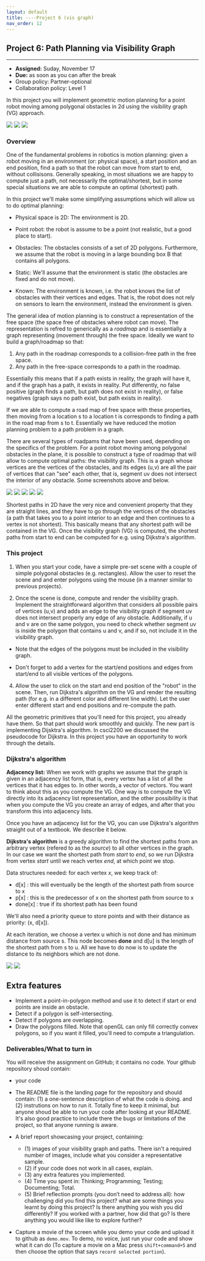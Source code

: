 ```yaml
---
layout: default 
title: ----Project 6 (vis graph)
nav_order: 12
---
```




## Project 6:  Path Planning via Visibility Graph


*** 
* __Assigned:__ Suday, November 17
* __Due:__  as soon as you can after the break
* Group policy: Partner-optional 
* Collaboration policy: Level 1
 


In this project you will implement geometric motion planning for a point robot
moving among polygonal obstacles in 2d  using the visibility
graph (VG) approach.

![](jason1.png)
![](jason2.png)
![](jason3.png)


### Overview

One of the fundamental problems in robotics is motion planning: given
a robot moving in an environment (or: physical space), a start position
and an end position, find a path so that the robot can
move from start to end, without collisisons. Generally speaking, in
most situations we are happy to compute just a path, not necessarily
the optimal/shortest, but in some special situations we are able to compute
an optimal (shortest) path.

In this project we'll make some simplifying assumptions which will allow us to do optimal planning:

 - Physical space is 2D: The environment is 2D. 

 - Point robot: the robot is assume to be a point (not realistic, but a good place to start).
  
 - Obstacles: The obstacles consists of a set of 2D  polygons. Furthermore, we assume that
   the robot is moving in a large bounding box B that contains all
   polygons.

- Static: We'll assume that the environment is static (the obstacles
  are fixed and do not move).

- Known: The environment is known, i.e. the robot knows the list of
  obstacles with their vertices and edges. That is, the robot does not
  rely on sensors to learn the environment, instead the environment is
  given.


The general idea of motion planning is to construct a representation
of the free space (the space free of obstacles where 
robot can move).  The representation is refred to generically as a _roadmap_ and is
essentially a graph representing (movement through) the free space. Ideally we want to build a
graph/roadmap so that:

1. Any path in the roadmap corresponds to a collision-free path in the free space.
2. Any path in the free-space corresponds to a path in the roadmap.

Essentially this means that if a path exists in reality, the graph will have it, and if the graph has a path, it exists in reality.  Put differently, no false positive (graph finds a path, but path does not exist in reality), or false negatives (graph says no path exist, but path exists in reality). 

If we are able to compute a road map of free space with these
properties, then moving  from a location s to a location t is corresponds to finding a path in the road map
from s to t.  Essentially we have reduced the motion
planning problem to a path problem in a graph.

There are several types of roadpams that have been used, depending on
the specifics of the problem.  For a point robot moving among
polygonal obstacles in the plane, it is possible to construct a type
of roadmap that will allow to compute optimal paths: the visibility
graph.  This is a graph whose vertices are the vertices of the
obstacles, and its edges (u,v) are all the pair of vertices that can
"see" each other, that is, segment uv does not intersect the interior
of any obstacle. Some screenshots above and below.

![](vg10.png) ![](vg11.png) ![](vg12.png) ![](vg13.png) ![](vg4.png)

Shortest paths in 2D have the very nice and convenient property that
they are straight lines, and they have to go through the vertices of
the obstacles (a path that takes you to a point interior to an edge and then continues to a vertex is not shortest). This basically means that any shortest path will be
contained in the VG. Once the visibility graph (VG) is computed, the
shortest paths from start to end can be computed for e.g. using
Dijkstra's algorithm.


### This project


1. When you start your code, have a simple pre-set scene with a couple of simple polygonal
obstacles (e.g. rectangles).  Allow the user to reset the scene and and enter polygons
using the mouse (in a manner similar to previous projects).  


2. Once the scene is done, compute and render the visibility graph. Implement the straightforward algorithm that considers all possible pairs of vertices (u,v) and adds an edge to the visibility graph if segment uv does not intersect properly any edge of any obstacle.  Additionally, if u and v are on the same polygon,  you need to check whether segment uv  is inside the polygon that contains u and v, and if so, not include it in the visibility graph.

- Note that the edges of the polygons must be included in the visibility graph.
  
- Don't forget to add a vertex for the start/end positions and edges from start/end to all visible vertices of the polygons. 


4. Allow the user to click on the start and end position of the
"robot" in the scene. Then, run Dijkstra's algorithm on the VG and
render the resulting path (for e.g. in a different color and different
line width). Let the user enter different start and end positions and re-compute the path. 


All the geometric primitives that you'll need for this project, you 
already have them.  So that part should work smoothly and quickly. The new part
is implementing Dijsktra's algorithm. In csci2200 we discussed the
pseudocode for Dijkstra. In this project you have an opportunity to
work through  the details.


### Dijkstra's algorithm 

__Adjacency list:__ When we work with graphs  we  assume that the graph is given  in an
adjacency list form, that is, every vertex has a list of all the vertices that it has edges to. In other words, a vector of vectors.   You want to think about this as you compute the VG. One way is to compute the VG directly into its adjacency list representation, and the other possibility is that when you compute the VG you create an array of edges, and after that you transform this into adjacency lists. 

Once you have an adjacency list for the VG,  you can use Dijkstra's algorithm straight out of a textbook. We describe it below. 

__Dijkstra's algorithm__ is a greedy algorithm to find the shortest paths from an arbitrary vertex (refered to as the _source_) to all other vertices in the graph. In our case we want the shortest path from _start_ to _end_, so we run Dijkstra from vertex _start_ until we reach vertex _end_, at which point we stop.  

Data structures needed: for each vertex _x_, we keep track of: 

- d[x] : this will eventually be the length of the shortest path from source to x
- p[x] : this is the predecessor of x on the shortest path from source to x
- done[x] : true if its shortest path has  been found

We'll also need a priority queue to store points and with their distance as priority: (x, d[x]). 

At each iteration,  we choose a vertex u which is not done and has minimum distance from source s. This node becomes __done__ and d[u] is the  length of the shortest path from s to u. All we have to do now is to update the distance to its neighbors which are not done. 

![](dijkstra1.png) ![](dijkstra2.png)



## Extra features


* Implement a point-in-polygon method and use it to detect if start or
  end points are inside an obstacle.
* Detect if a polygon is self-intersecting.
* Detect if polygons are overlapping.
* Draw the polygons filled. Note that openGL can only fill correctly
  convex polygons, so if you want it filled, you'll need to compute a
  triangulation.




### Deliverables/What to turn in

You will receive the assignment on GitHub; it contains no code. Your github repository shoud contain:

* your code 

* The README file is the landing page for the repository and should
contain: (1) a one-sentence description of what the code is doing. and
(2) instrutions on how to run it. Totally fine to keep it minimal, but
anyone shoud be able to run your code after looking at your
README. It's also good practice to include there the bugs or
limitations of the project, so that anyone running is aware.

* A brief report showcasing your project, containing:
	* (1) images of your visibility graph and paths.  There isn't a required number of images, include what you consider a representative sample. 
	* (2) if your code does not work in all cases, explain.
	* (3) any extra features you implemented.
	* (4) Time you spent in: Thinking; Programming; Testing; Documenting; Total.
	* (5) Brief reflection prompts (you don’t need to address all): how
challenging did you find this project? what are some things you learnt
by doing this project? Is there anything you wish you did differently?
If you worked with a partner, how did that go? Is there anything you would like  like to
explore further?

* Capture a movie of the screen while you demo your code and upload it
  to github as `demo.mov`. To demo, no voice, just run your code and
  show what it can do (To capture a movie on a Mac press
  `shift+command+5` and then choose the option that says `record
  selected portion`).



